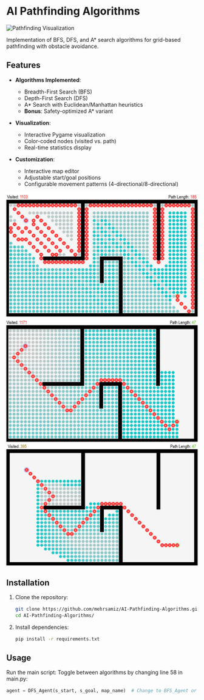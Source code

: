 # AI Pathfinding Algorithms

![Pathfinding Visualization](results/screenshots/demo.gif)

Implementation of BFS, DFS, and A* search algorithms for grid-based pathfinding with obstacle avoidance.

##  Features

- **Algorithms Implemented**:
  - Breadth-First Search (BFS)
  - Depth-First Search (DFS)
  - A* Search with Euclidean/Manhattan heuristics
  - **Bonus**: Safety-optimized A* variant

- **Visualization**:
  - Interactive Pygame visualization
  - Color-coded nodes (visited vs. path)
  - Real-time statistics display

- **Customization**:
  - Interactive map editor
  - Adjustable start/goal positions
  - Configurable movement patterns (4-directional/8-directional)


![RESULT](https://raw.githubusercontent.com/mehrsamiz/AI-Pathfinding-Algorithm/main/docs/DFS.png)
![RESULT](https://raw.githubusercontent.com/mehrsamiz/AI-Pathfinding-Algorithm/main/docs/BFS.png)
![RESULT](https://raw.githubusercontent.com/mehrsamiz/AI-Pathfinding-Algorithm/main/docs/Astar.png)


##  Installation

1. Clone the repository:
   ```bash
   git clone https://github.com/mehrsamiz/AI-Pathfinding-Algorithms.git
   cd AI-Pathfinding-Algorithms/
2. Install dependencies:
   ```bash
   pip install -r requirements.txt
   
## Usage
Run the main script:
Toggle between algorithms by changing line 58 in main.py:
```python
agent = DFS_Agent(s_start, s_goal, map_name)  # Change to BFS_Agent or AStar_Agent
